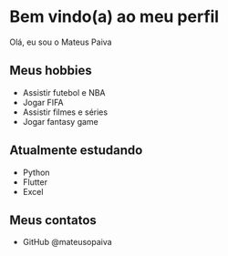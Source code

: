 # Bem vindo(a) ao meu perfil

Olá, eu sou o Mateus Paiva

## Meus hobbies

- Assistir futebol e NBA
- Jogar FIFA
- Assistir filmes e séries
- Jogar fantasy game

## Atualmente estudando

- Python
- Flutter
- Excel

## Meus contatos

- GitHub @mateusopaiva
